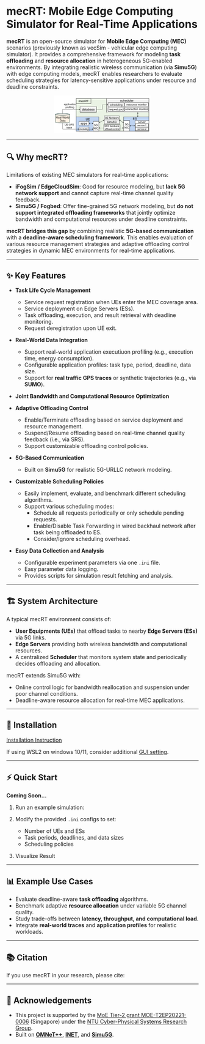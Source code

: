 # mecRT: Mobile Edge Computing Simulator for Real-Time Applications  

**mecRT** is an open-source simulator for **Mobile Edge Computing (MEC)** scenarios (previously known as vecSim - vehicular edge computing simulator). It provides a comprehensive framework for modeling **task offloading** and **resource allocation** in heterogeneous 5G-enabled environments. By integrating realistic wireless communication (via **Simu5G**) with edge computing models, mecRT enables researchers to evaluate scheduling strategies for latency-sensitive applications under resource and deadline constraints.  

<center>
<img src="./doc/assets/architecture.png" alt="architecture" style="zoom:25%;" />
</center>

---

## 🔍 Why mecRT?  

Limitations of existing MEC simulators for real-time applications:  

- **iFogSim / EdgeCloudSim**: Good for resource modeling, but **lack 5G network support** and cannot capture real-time channel quality feedback.  
- **Simu5G / Fogbed**: Offer fine-grained 5G network modeling, but **do not support integrated offloading frameworks** that jointly optimize bandwidth and computational resources under deadline constraints.  

**mecRT bridges this gap** by combining realistic **5G-based communication** with a **deadline-aware scheduling framework**. This enables evaluation of various resource management strategies and adaptive offloading control strategies in dynamic MEC environments for real-time applications.  

---

## ✨ Key Features  

- **Task Life Cycle Management**  
  - Service request registration when UEs enter the MEC coverage area.
  - Service deployment on Edge Servers (ESs).
  - Task offloading, execution, and result retrieval with deadline monitoring.
  - Request deregistration upon UE exit.

- **Real-World Data Integration**  
  - Support real-world application executiuon profiling (e.g., execution time, energy consumption). 
  - Configurable application profiles: task type, period, deadline, data size.  
  - Support for **real traffic GPS traces** or synthetic trajectories (e.g., via **SUMO**).  

- **Joint Bandwidth and Computational Resource Optimization**  

- **Adaptive Offloading Control**
  - Enable/Terminate offloading based on service deployment and resource management.
  - Suspend/Resume offloading based on real-time channel quality feedback (i.e., via SRS).
  - Support customizable offloading control policies.

- **5G-Based Communication**  
  - Built on **Simu5G** for realistic 5G-URLLC network modeling.  

- **Customizable Scheduling Policies**  
  - Easily implement, evaluate, and benchmark different scheduling algorithms.
  - Support various scheduling modes:
    - Schedule all requests periodically or only schedule pending requests.
    - Enable/Disable Task Forwarding in wired backhaul network after task being offloaded to ES.
    - Consider/Ignore scheduling overhead.

- **Easy Data Collection and Analysis**  
  - Configurable experiment parameters via one `.ini` file.
  - Easy parameter data logging.
  - Provides scripts for simulation result fetching and analysis.

---

## 🏗️ System Architecture  

A typical mecRT environment consists of:  

- **User Equipments (UEs)** that offload tasks to nearby **Edge Servers (ESs)** via 5G links.  
- **Edge Servers** providing both wireless bandwidth and computational resources.  
- A centralized **Scheduler** that monitors system state and periodically decides offloading and allocation.  

mecRT extends Simu5G with:  
- Online control logic for bandwidth reallocation and suspension under poor channel conditions.  
- Deadline-aware resource allocation for real-time MEC applications.  

---

## 🚀 Installation  

[Installation Instruction](./doc/Installation_Guide.md)

If using WSL2 on windows 10/11, consider additional [GUI setting](./doc/WSL2_Setting.md).

---

## ⚡ Quick Start

**Coming Soon...**

1. Run an example simulation:
2. Modify the provided `.ini` configs to set:
   - Number of UEs and ESs
   - Task periods, deadlines, and data sizes
   - Scheduling policies

3. Visualize Result

---

## 📊 Example Use Cases

- Evaluate deadline-aware **task offloading** algorithms.
- Benchmark adaptive **resource allocation** under variable 5G channel quality.
- Study trade-offs between **latency, throughput, and computational load**.
- Integrate **real-world traces** and **application profiles** for realistic workloads.

---

## 📚 Citation

If you use mecRT in your research, please cite:



---

## 🙏 Acknowledgements
- This project is supported by the [MoE Tier-2 grant MOE-T2EP20221-0006](https://cps-research-group.github.io/cloud/) (Singapore) under the [NTU Cyber-Physical Systems Research Group](https://cps-research-group.github.io/).
- Built on [**OMNeT++**](https://github.com/omnetpp/omnetpp), [**INET**](https://github.com/inet-framework/inet), and [**Simu5G**](https://github.com/Unipisa/Simu5G).

